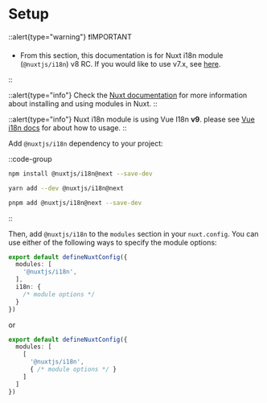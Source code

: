 # Setup

::alert{type="warning"}
❗IMPORTANT

- From this section, this documentation is for Nuxt i18n module (`@nuxtjs/i18n`) v8 RC. If you would like to use v7.x, see [here](https://i18n.nuxtjs.org/).

::

::alert{type="info"}
Check the [Nuxt documentation](https://nuxt.com/docs/guide/concepts/modules) for more information about installing and using modules in Nuxt.
::

::alert{type="info"}
Nuxt i18n module is using Vue I18n **v9**. please see [Vue i18n docs](https://vue-i18n.intlify.dev/) for about how to usage.
::

Add `@nuxtjs/i18n` dependency to your project:

::code-group
```bash [NPM]
npm install @nuxtjs/i18n@next --save-dev
```

```bash [Yarn]
yarn add --dev @nuxtjs/i18n@next
```

```bash [pnpm]
pnpm add @nuxtjs/i18n@next --save-dev
```
::

Then, add `@nuxtjs/i18n` to the `modules` section in your `nuxt.config`. You can use either of the following ways to specify the module options:

```ts {}[nuxt.config.ts]
export default defineNuxtConfig({
  modules: [
    '@nuxtjs/i18n',
  ],
  i18n: {
    /* module options */
  }
})
```

or

```ts {}[nuxt.config.ts]
export default defineNuxtConfig({
  modules: [
    [
      '@nuxtjs/i18n',
      { /* module options */ }
    ]
  ]
})
```
